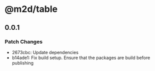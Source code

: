 # @m2d/table

## 0.0.1

### Patch Changes

- 2673cbc: Update dependencies
- b14ade1: Fix build setup. Ensure that the packages are build before publishing
